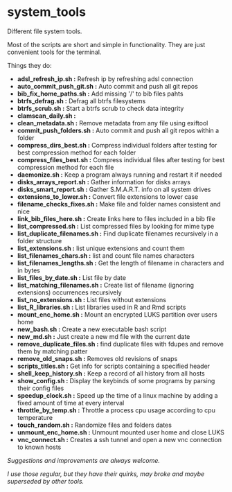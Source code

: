 
# system_tools

Different file system tools.

Most of the scripts are short and simple in functionality.
They are just convenient tools for the terminal.

Things they do:



- **adsl_refresh_ip.sh           :**  Refresh ip by refreshing adsl connection 
- **auto_commit_push_git.sh      :**  Auto commit and push all git repos
- **bib_fix_home_paths.sh        :**  Add missing '/' to bib files pahts
- **btrfs_defrag.sh              :**  Defrag all btrfs filesystems
- **btrfs_scrub.sh               :**  Start a btrfs scrub to check data integrity
- **clamscan_daily.sh            :** 
- **clean_metadata.sh            :**  Remove metadata from any file using exiftool
- **commit_push_folders.sh       :**  Auto commit and push all git repos within a folder
- **compress_dirs_best.sh        :**  Compress individual folders after testing for best compression method for each folder
- **compress_files_best.sh       :**  Compress individual files after testing for best compression method for each file
- **daemonize.sh                 :**  Keep a program always running and restart it if needed
- **disks_arrays_report.sh       :**  Gather information for disks arrays
- **disks_smart_report.sh        :**  Gather S.M.A.R.T. info on all system drives
- **extensions_to_lower.sh       :**  Convert file extensions to lower case
- **filename_checks_fixes.sh     :**  Make file and folder names consistent and nice
- **link_bib_files_here.sh       :**  Create links here to files included in a bib file
- **list_compressed.sh           :**  List compressed files by looking for mime type
- **list_duplicate_filenames.sh  :**  Find duplicate filenames recursively in a folder structure
- **list_extensions.sh           :**  list unique extensions and count them
- **list_filenames_chars.sh      :**  list and count file names characters
- **list_filenames_lengths.sh    :**  Get the length of filename in characters and in bytes
- **list_files_by_date.sh        :**  List file by date 
- **list_matching_filenames.sh   :**  Create list of filename (ignoring extensions) occurrences recursively
- **list_no_extensions.sh        :**  List files without extensions
- **list_R_libraries.sh          :**  List libraries used in R and Rmd scripts
- **mount_enc_home.sh            :**  Mount an encrypted LUKS partition over users home
- **new_bash.sh                  :**  Create a new executable bash script
- **new_md.sh                    :**  Just create a new md file with the current date
- **remove_duplicate_files.sh    :**  find duplicate files with fdupes and remove them by matching patter
- **remove_old_snaps.sh          :**  Removes old revisions of snaps
- **scripts_titles.sh            :**  Get info for scripts containing a specified header
- **shell_keep_history.sh        :**  Keep a record of all history from all hosts  
- **show_config.sh               :**  Display the keybinds of some programs by parsing their config files
- **speedup_clock.sh             :**  Speed up the time of a linux machine by adding a fixed amount of time at every interval
- **throttle_by_temp.sh          :**  Throttle a process cpu usage according to cpu temperature
- **touch_random.sh              :**  Randomize files and folders dates
- **unmount_enc_home.sh          :**  Unmount mounted user home and close LUKS
- **vnc_connect.sh               :**  Creates a ssh tunnel and open a new vnc connection to known hosts






*Suggestions and improvements are always welcome.*

*I use those regular, but they have their quirks, may broke and maybe superseded by other tools.*

